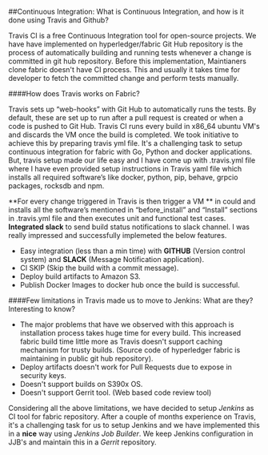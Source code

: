 ##Continuous Integration: What is Continuous Integration, and how is it done using Travis and Github?

Travis CI is a free Continuous Integration tool for open-source projects. We have have implemented on hyperledger/fabric Git Hub repository is the process of automatically building and running tests whenever a change is committed in git hub repository. Before this implementation, Maintianers clone fabric doesn't have CI process. This and usually it takes time for developer to fetch the committed change and perform tests manually. 

####How does Travis works on Fabric?

Travis sets up “web-hooks” with Git Hub to automatically runs the tests. By default, these are set up to run after a pull request is created or when a code is pushed to Git Hub. Travis CI runs every build in x86_64 ubuntu VM's and discards the VM once the build is completed.  We took initiative to achieve this by preparing travis yml file. It's a challenging task to setup continuous integration for fabric with Go, Python and docker applications. But, travis setup made our life easy and I have come up with .travis.yml file where I have even provided setup instructions in Travis yaml file which installs all required software’s like docker, python, pip, behave, grpcio packages, rocksdb and npm.

**For every change triggered in Travis is then trigger a VM ** in could and installs all the software’s mentioned in “before_install” and “Install” sections in .travis.yml file and then executes unit and functional test cases. **Integrated slack** to send build status notifications to slack channel. I was really impressed and successfully implemeted the below features.

- Easy integration (less than a min time) with **GITHUB** (Version control system) and **SLACK** (Message Notification application).
- CI SKIP (Skip the build with a commit message).
- Deploy build artifacts to Amazon S3.
- Publish Docker Images to docker hub once the build is successful.

####Few limitations in Travis made us to move to Jenkins: What are they? Interesting to know?

- The major problems that have we observed with this approach is installation process takes huge time for every build. This increased fabric build time little more as Travis doesn't support caching mechanism for trusty builds. (Source code of hyperledger fabric is maintaining in public git hub repository).
- Deploy artifacts doesn't work for Pull Requests due to expose in security keys.
- Doesn't support builds on S390x OS.
- Doesn't support Gerrit tool. (Web based code review tool)

Considering all the above limitations, we have decided to setup *Jenkins* as CI tool for fabric repository. After a couple of months experience on Travis, it's a challenging task for us to setup Jenkins and we have implemented this in a **nice** way using *Jenkins Job Builder*. We keep Jenkins configuration in JJB's and maintain this in a *Gerrit* repository.
